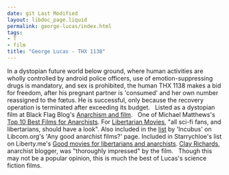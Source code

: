 ```yaml
---
date: git Last Modified
layout: libdoc_page.liquid
permalink: george-lucas/index.html
tags:
- T
- film
title: "George Lucas - THX 1138"
---
```


In a dystopian future world below ground,  where human activities are wholly controlled by android police  officers, use of emotion-suppressing drugs is mandatory, and sex is  prohibited, the human THX 1138 makes a bid for freedom, after his  pregnant partner is 'consumed' and her own number reassigned to the  fœtus. He is successful, only because the recovery operation is  terminated after exceeding its budget.
 
Listed as a dystopian film at Black Flag Blog's <a href="https://translate.google.com/translate?hl=en&amp;sl=da&amp;tl=en&amp;u=https://sortefane.wordpress.com/r/anarkisme-og-film/"> Anarchism and film</a>.
 
One of Michael Matthews's <a href="https://steemit.com/anarchy/@michaelmatthews/top-10-best-films-for-anarchists"> Top 10 Best Films for Anarchists</a>. For <a href="http://libertarianmovies.net/"> Libertarian Movies</a>, "all sci-fi fans, and libertarians, should  have a look". Also included in the <a href="http://libcom.org/forums/united-kingdom/any-good-anarchist-films-17042009"> list</a> by 'Incubus' on Libcom.org's 'Any good anarchist films?'  page. Included in Starrychloe's list on Liberty.me's <a href="https://liberty.me/discuss/t/good-movies-for-libertarians-and-anarchists/"> Good movies for libertarians and anarchists</a>. <a href="http://www.netweed.com/postmodernanarchist/2004_09_01_anarchives.html"> Clay Richards</a>, anarchist blogger, was "thoroughly impressed" by  the film.
 
Though this may not be a popular opinion, this  is much the best of Lucas's science fiction films.